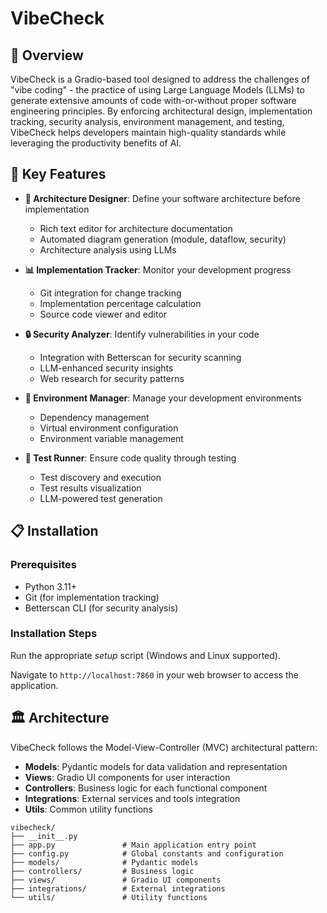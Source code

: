 # VibeCheck

## 🚀 Overview

VibeCheck is a Gradio-based tool designed to address the challenges of "vibe coding" - the practice of using Large Language Models (LLMs) to generate extensive amounts of code with-or-without proper software engineering principles. By enforcing architectural design, implementation tracking, security analysis, environment management, and testing, VibeCheck helps developers maintain high-quality standards while leveraging the productivity benefits of AI.

## 🎯 Key Features

- **📐 Architecture Designer**: Define your software architecture before implementation
  - Rich text editor for architecture documentation
  - Automated diagram generation (module, dataflow, security)
  - Architecture analysis using LLMs

- **📊 Implementation Tracker**: Monitor your development progress
  - Git integration for change tracking
  - Implementation percentage calculation
  - Source code viewer and editor

- **🔒 Security Analyzer**: Identify vulnerabilities in your code
  - Integration with Betterscan for security scanning
  - LLM-enhanced security insights
  - Web research for security patterns

- **🧰 Environment Manager**: Manage your development environments
  - Dependency management
  - Virtual environment configuration
  - Environment variable management

- **🧪 Test Runner**: Ensure code quality through testing
  - Test discovery and execution
  - Test results visualization
  - LLM-powered test generation

## 📋 Installation

### Prerequisites

- Python 3.11+
- Git (for implementation tracking)
- Betterscan CLI (for security analysis)

### Installation Steps
Run the appropriate *setup* script (Windows and Linux supported).

Navigate to `http://localhost:7860` in your web browser to access the application.


## 🏛️ Architecture

VibeCheck follows the Model-View-Controller (MVC) architectural pattern:

- **Models**: Pydantic models for data validation and representation
- **Views**: Gradio UI components for user interaction
- **Controllers**: Business logic for each functional component
- **Integrations**: External services and tools integration
- **Utils**: Common utility functions

```
vibecheck/
├── __init__.py
├── app.py               # Main application entry point
├── config.py            # Global constants and configuration
├── models/              # Pydantic models
├── controllers/         # Business logic
├── views/               # Gradio UI components
├── integrations/        # External integrations
└── utils/               # Utility functions
```